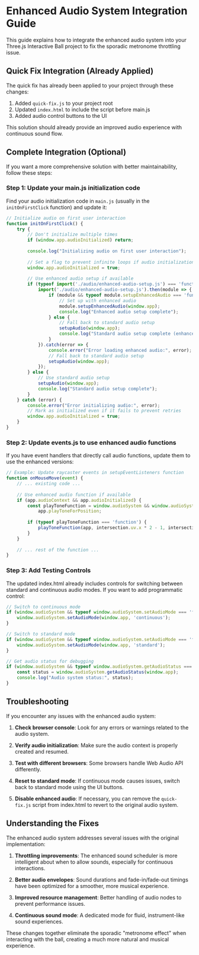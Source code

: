 # Enhanced Audio System Integration Guide

This guide explains how to integrate the enhanced audio system into your Three.js Interactive Ball project to fix the sporadic metronome throttling issue.

## Quick Fix Integration (Already Applied)

The quick fix has already been applied to your project through these changes:

1. Added `quick-fix.js` to your project root
2. Updated `index.html` to include the script before main.js
3. Added audio control buttons to the UI

This solution should already provide an improved audio experience with continuous sound flow.

## Complete Integration (Optional)

If you want a more comprehensive solution with better maintainability, follow these steps:

### Step 1: Update your main.js initialization code

Find your audio initialization code in `main.js` (usually in the `initOnFirstClick` function) and update it:

```javascript
// Initialize audio on first user interaction
function initOnFirstClick() {
    try {
        // Don't initialize multiple times
        if (window.app.audioInitialized) return;
        
        console.log("Initializing audio on first user interaction");
        
        // Set a flag to prevent infinite loops if audio initialization fails
        window.app.audioInitialized = true;
        
        // Use enhanced audio setup if available
        if (typeof import('./audio/enhanced-audio-setup.js') === 'function') {
            import('./audio/enhanced-audio-setup.js').then(module => {
                if (module && typeof module.setupEnhancedAudio === 'function') {
                    // Set up with enhanced audio
                    module.setupEnhancedAudio(window.app);
                    console.log("Enhanced audio setup complete");
                } else {
                    // Fall back to standard audio setup
                    setupAudio(window.app);
                    console.log("Standard audio setup complete (enhanced not available)");
                }
            }).catch(error => {
                console.error("Error loading enhanced audio:", error);
                // Fall back to standard audio setup
                setupAudio(window.app);
            });
        } else {
            // Use standard audio setup
            setupAudio(window.app);
            console.log("Standard audio setup complete");
        }
    } catch (error) {
        console.error("Error initializing audio:", error);
        // Mark as initialized even if it fails to prevent retries
        window.app.audioInitialized = true;
    }
}
```

### Step 2: Update events.js to use enhanced audio functions

If you have event handlers that directly call audio functions, update them to use the enhanced versions:

```javascript
// Example: Update raycaster events in setupEventListeners function
function onMouseMove(event) {
    // ... existing code ...
    
    // Use enhanced audio function if available
    if (app.audioContext && app.audioInitialized) {
        const playToneFunction = window.audioSystem && window.audioSystem.playToneForPosition || 
            app.playToneForPosition;
            
        if (typeof playToneFunction === 'function') {
            playToneFunction(app, intersection.uv.x * 2 - 1, intersection.uv.y * 2 - 1);
        }
    }
    
    // ... rest of the function ...
}
```

### Step 3: Add Testing Controls

The updated index.html already includes controls for switching between standard and continuous audio modes. If you want to add programmatic control:

```javascript
// Switch to continuous mode
if (window.audioSystem && typeof window.audioSystem.setAudioMode === 'function') {
    window.audioSystem.setAudioMode(window.app, 'continuous');
}

// Switch to standard mode
if (window.audioSystem && typeof window.audioSystem.setAudioMode === 'function') {
    window.audioSystem.setAudioMode(window.app, 'standard');
}

// Get audio status for debugging
if (window.audioSystem && typeof window.audioSystem.getAudioStatus === 'function') {
    const status = window.audioSystem.getAudioStatus(window.app);
    console.log("Audio system status:", status);
}
```

## Troubleshooting

If you encounter any issues with the enhanced audio system:

1. **Check browser console**: Look for any errors or warnings related to the audio system.

2. **Verify audio initialization**: Make sure the audio context is properly created and resumed.

3. **Test with different browsers**: Some browsers handle Web Audio API differently.

4. **Reset to standard mode**: If continuous mode causes issues, switch back to standard mode using the UI buttons.

5. **Disable enhanced audio**: If necessary, you can remove the `quick-fix.js` script from index.html to revert to the original audio system.

## Understanding the Fixes

The enhanced audio system addresses several issues with the original implementation:

1. **Throttling improvements**: The enhanced sound scheduler is more intelligent about when to allow sounds, especially for continuous interactions.

2. **Better audio envelopes**: Sound durations and fade-in/fade-out timings have been optimized for a smoother, more musical experience.

3. **Improved resource management**: Better handling of audio nodes to prevent performance issues.

4. **Continuous sound mode**: A dedicated mode for fluid, instrument-like sound experiences.

These changes together eliminate the sporadic "metronome effect" when interacting with the ball, creating a much more natural and musical experience.
